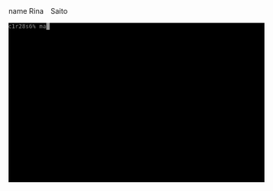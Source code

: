 name
Rina　Saito

![gif](https://github.com/kotabrog/ft_mini_ls/blob/main/image/ft_mini_ls.gif)


<!---
sai123sr/sai123sr is a ✨ special ✨ repository because its `README.md` (this file) appears on your GitHub profile.
You can click the Preview link to take a look at your changes.
--->
